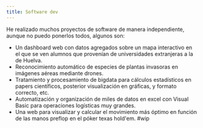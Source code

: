 ```yaml
---
title: Software dev
---
```


He realizado muchos proyectos de software de manera independiente, aunque no puedo ponerlos todos, algunos son:
 - Un dashboard web con datos agregados sobre un mapa interactivo en el que se ven alumnos que provenían de universidades extranjeras a la de Huelva.
 - Reconocimiento automático de especies de plantas invasoras en imágenes aéreas mediante drones.
 - Tratamiento y procesamiento de bigdata para cálculos estadísticos en papers científicos, posterior visualización en gráficas, y formato correcto, etc.
 - Automatización y organización de miles de datos en excel con Visual Basic para operaciones logísticas muy grandes.
 - Una web para visualizar y calcular el movimiento más óptimo en función de las manos preflop en el póker texas hold'em.
 #wip